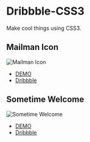 Dribbble-CSS3
=============

Make cool things using CSS3.

Mailman Icon
-------------
 ![Mailman Icon](https://d13yacurqjgara.cloudfront.net/users/47119/screenshots/1677721/mailman.gif)
 - [DEMO](http://weilao.github.io/Mailman-Icon/)
 - [Dribbble](https://dribbble.com/shots/1677721-Mailman-icon)

Sometime Welcome
-------------
 ![Sometime Welcome](https://d13yacurqjgara.cloudfront.net/users/11170/screenshots/1677895/sometime-welcome.gif)
 - [DEMO](http://weilao.github.io/Sometime-Welcome/)
 - [Dribbble](https://dribbble.com/shots/1677895-Sometime-Welcome)
